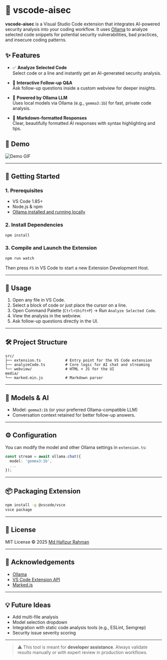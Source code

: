 # 🔐 vscode-aisec

**vscode-aisec** is a Visual Studio Code extension that integrates AI-powered security analysis into your coding workflow. It uses [Ollama](https://ollama.com) to analyze selected code snippets for potential security vulnerabilities, bad practices, and insecure coding patterns.

## ✨ Features

- ✅ **Analyze Selected Code**  
  Select code or a line and instantly get an AI-generated security analysis.

- 💬 **Interactive Follow-up Q&A**  
  Ask follow-up questions inside a custom webview for deeper insights.

- 🧠 **Powered by Ollama LLM**  
  Uses local models via Ollama (e.g., `gemma3:1b`) for fast, private code analysis.

- 📄 **Markdown-formatted Responses**  
  Clear, beautifully formatted AI responses with syntax highlighting and tips.

## 📸 Demo

![Demo GIF](demo.gif)

---

## 🚀 Getting Started

### 1. Prerequisites

- VS Code 1.85+
- Node.js & npm
- [Ollama installed and running locally](https://ollama.com)

### 2. Install Dependencies

```bash
npm install
```

### 3. Compile and Launch the Extension

```bash
npm run watch
```

Then press `F5` in VS Code to start a new Extension Development Host.

---

## 🧪 Usage

1. Open any file in VS Code.
2. Select a block of code or just place the cursor on a line.
3. Open Command Palette (`Ctrl+Shift+P`) → Run `Analyze Selected Code`.
4. View the analysis in the webview.
5. Ask follow-up questions directly in the UI.

---

## 🛠️ Project Structure

```
src/
├── extension.ts           # Entry point for the VS Code extension
├── analyzeCode.ts         # Core logic for AI chat and streaming
└── webview/               # HTML + JS for the UI
media/
└── marked.min.js          # Markdown parser
```

---

## 🧠 Models & AI

- Model: `gemma3:1b` (or your preferred Ollama-compatible LLM)
- Conversation context retained for better follow-up answers.

---

## ⚙️ Configuration

You can modify the model and other Ollama settings in `extension.ts`:
```ts
const stream = await ollama.chat({
  model: 'gemma3:1b',
  ...
});
```

---

## 📦 Packaging Extension

```bash
npm install -g @vscode/vsce
vsce package
```

---

## 📄 License

MIT License © 2025 [Md Hafizur Rahman](https://github.com/mdhafizur)

---

## 🙌 Acknowledgements

- [Ollama](https://ollama.com)
- [VS Code Extension API](https://code.visualstudio.com/api)
- [Marked.js](https://marked.js.org/)

---

## 💡 Future Ideas

- Add multi-file analysis
- Model selection dropdown
- Integration with static code analysis tools (e.g., ESLint, Semgrep)
- Security issue severity scoring

---

> ⚠️ This tool is meant for **developer assistance**. Always validate results manually or with expert review in production workflows.

